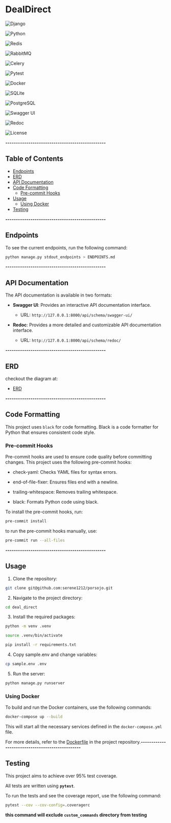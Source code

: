# DealDirect

![Django](https://img.shields.io/badge/Django-5%2B-brightgreen)

![Python](https://img.shields.io/badge/Python-3.12%2B-blue)

![Redis](https://img.shields.io/badge/Redis-Caching-red)

![RabbitMQ](https://img.shields.io/badge/RabbitMQ-Broker-orange)

![Celery](https://img.shields.io/badge/Celery-Queue-green)

![Pytest](https://img.shields.io/badge/Pytest-Testing-yellow)

![Docker](https://img.shields.io/badge/Docker-Ready-blue)

![SQLite](https://img.shields.io/badge/SQLite-Development-lightgrey)

![PostgreSQL](https://img.shields.io/badge/PostgreSQL-Production-blue)

![Swagger UI](https://img.shields.io/badge/Swagger-Interactive_API_Docs-brightgreen)

![Redoc](https://img.shields.io/badge/Redoc-API_Docs-red)

![License](https://img.shields.io/badge/License-MIT-yellow)

***------------------------------------------------***
## Table of Contents
- [Endpoints](#endpoints)
- [ERD](#erd)
- [API Documentation](#api-documentation)
- [Code Formatting](#code-formatting)
  - [Pre-commit Hooks](#pre-commit-hooks)
- [Usage](#usage)
  - [Using Docker](#using-docker)
- [Testing](#testing)

***------------------------------------------------***
## Endpoints

To see the current endpoints, run the following command:

```bash
python manage.py stdout_endpoints > ENDPOINTS.md
```
***------------------------------------------------***

## API Documentation

The API documentation is available in two formats:

- **Swagger UI**: Provides an interactive API documentation interface.
  - URL: `http://127.0.0.1:8000/api/schema/swagger-ui/`

- **Redoc**: Provides a more detailed and customizable API documentation interface.
  - URL: `http://127.0.0.1:8000/api/schema/redoc/`

***------------------------------------------------***

## ERD
checkout the diagram at:

- [ERD](documents/Entity%20Relationship%20Diagram.jpg)


***------------------------------------------------***
## Code Formatting

This project uses `black` for code formatting. Black is a code formatter for Python that ensures consistent code style.

### Pre-commit Hooks
Pre-commit hooks are used to ensure code quality before committing changes. This project uses the following pre-commit hooks:

- check-yaml: Checks YAML files for syntax errors.


- end-of-file-fixer: Ensures files end with a newline.


- trailing-whitespace: Removes trailing whitespace.


- black: Formats Python code using black.

To install the pre-commit hooks, run:

```bash
pre-commit install
```
to run the pre-commit hooks manually, use:
```bash
pre-commit run --all-files
```

***------------------------------------------------***
## Usage

1. Clone the repository:
```bash
git clone git@github.com:serene1212/porsojo.git
```
2. Navigate to the project directory:

```bash
cd deal_direct
```
3. Install the required packages:

```bash
python -m venv .venv

source .venv/bin/activate

pip install -r requirements.txt
```
4. Copy sample.env and change variables:

```bash
cp sample.env .env
```
5. Run the server:

```bash
python manage.py runserver
```
### Using Docker

To build and run the Docker containers, use the following commands:
```bash
docker-compose up --build
```

This will start all the necessary services defined in the `docker-compose.yml` file.

For more details, refer to the [Dockerfile](Dockerfile) in the project repository.***------------------------------------------------***

## Testing
This project aims to achieve over 95% test coverage.

All tests are written using **`pytest`**.

To run the tests and see the coverage report, use the following command:

```bash
pytest --cov --cov-config=.coveragerc
```

**this command will exclude **`custom_commands`** directory from testing**
